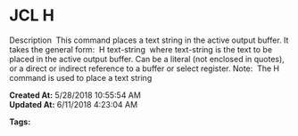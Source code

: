 # JCL H

Description  This command places a text string in the active output buffer. It takes the general form:  H text-string  where text-string is the text to be placed in the active output buffer. Can be a literal (not enclosed in quotes), or a direct or indirect reference to a buffer or select register. Note:  The H command is used to place a text string  

**Created At:** 5/28/2018 10:55:54 AM  
**Updated At:** 6/11/2018 4:23:04 AM  

**Tags:**
<badge text='secondary' vertical='middle' />
<badge text='primary' vertical='middle' />
<badge text='jcl' vertical='middle' />
<badge text='buffer' vertical='middle' />
